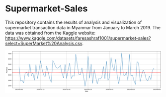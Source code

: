 # Supermarket-Sales
This repository contains the results of analysis and visualization of supermarket transaction data in Myanmar from January to March 2019. The data was obtained from the Kaggle website: https://www.kaggle.com/datasets/faresashraf1001/supermarket-sales?select=SuperMarket%20Analysis.csv.

![image alt](https://github.com/jokoGemblonG/Supermarket-Sales/blob/2a0e479426f6db090f14990fb16158a0007d6c0f/Photos/rev_changes.png)
